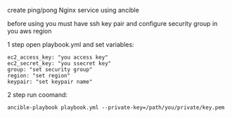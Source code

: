 create ping/pong Nginx service using ancible

before using you must have ssh key pair and configure security group in you aws region

1 step open playbook.yml and set variables:

    ec2_access_key: "you access key"
    ec2_secret_key: "you ssecret key"
    group: "set security group"
    region: "set region"
    keypair: "set keypair name"

2 step run coomand:

	ancible-playbook playbook.yml --private-key=/path/you/private/key.pem